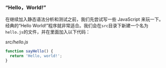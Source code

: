 ### “Hello，World!”

在继续加入静态语法分析和测试之前，我们先尝试写一些 JavaScript 来玩一下。经典的“Hello World!”程序就非常适合。我们会在`src`目录下新建一个名为`hello.js`的文件，并在里面加入以下代码：

_src/hello.js_

```js
function sayHello() {
  return 'Hello, world!';
}
```